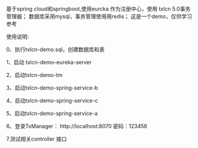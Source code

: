 基于spring cloud和springboot,使用eurcka 作为注册中心，使用 txlcn 5.0事务管理器；
数据库采用mysql，事务管理使用用redis；
这是一个demo，仅供学习参考

使用说明:

0、执行txlcn-demo.sql，创建数据库和表

1、启动 txlcn-demo-eureka-server

2、启动txlcn-demo-tm

3、启动txlcn-demo-spring-service-b

4、启动txlcn-demo-spring-service-c

5、启动txlcn-demo-spring-service-a

6、登录TxManager： 
    http://localhost:8070 密码：123456
 
7.测试相关controller 接口

            

